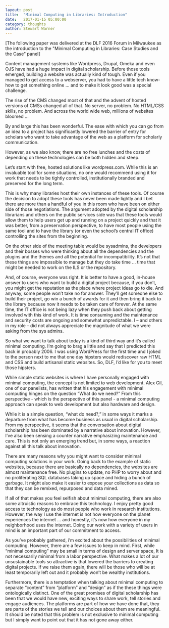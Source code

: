 ```yaml
---
layout: post
title:  "Minimal Computing in Libraries: Introduction"
date:   2017-01-15 05:00:00
category: thoughts
author: Stewart Warner
---
```


[The following paper was delivered at the DLF 2016 Forum in Milwaukee as the introduction to the "Minimal Computing in Libraries: Case Studies and the Case" panel]

Content management systems like Wordpress, Drupal, Omeka and even OJS have had a huge impact in digital scholarship. Before those tools emerged, building a website was actually kind of tough. Even if you managed to get access to a webserver, you had to have a little tech know-how to get something online … and to make it look good was a special challenge.
 
The rise of the CMS changed most of that and the advent of hosted versions of CMSs changed all of that. No server, no problem. No HTML/CSS skills, no problem. And across the world wide web, millions of websites bloomed …
 
By and large this has been wonderful. The ease with which you can go from an idea to a project has significantly lowered the barrier of entry for scholars who want to take advantage of the web as a platform for scholarly communication.
 
However, as we also know, there are no free lunches and the costs of depending on these technologies can be both hidden and steep.
 
Let’s start with free, hosted solutions like wordpress.com. While this is an invaluable tool for some situations, no one would recommend using it for work that needs to be tightly controlled, institutionally branded and preserved for the long term.
 
This is why many libraries host their own instances of these tools. Of course the decision to adopt these tools has never been made lightly and I bet there are more than a handful of you in this room who have been on either side of those negotiations. The argument adopted by the digital scholarship librarians and others on the public services side was that these tools would allow them to help users get up and running on a project quickly and that it was better, from a preservation perspective, to have most people using the same tool and to have the library (or even the school’s central IT office) controlling the sites from the beginning.
 
On the other side of the meeting table would be sysadmins, the developers and their bosses who were thinking about all the dependencies and the plugins and the themes and all the potential for incompatibility. It’s not that these things are impossible to manage but they do take time … time that might be needed to work on the ILS or the repository.
 
And, of course, everyone was right. It is better to have a good, in-house answer to users who want to build a digital project because, if you don’t, you might get the reputation as the place where project ideas go to die. And anyway, some people won’t take no for answer. They’ll get someone else to build their project, go win a bunch of awards for it and then bring it back to the library because now it needs to be taken care of forever. At the same time, the IT office is not being lazy when they push back about getting involved with this kind of work. It is time consuming and the maintenance and security costs are ongoing and somewhat unpredictable. I – and others in my role – did not always appreciate the magnitude of what we were asking from the sys admins.
 
So what we want to talk about today is a kind of third way and it’s called minimal computing. I’m going to brag a little and say that I predicted this back in probably 2006. I was using WordPress for the first time and I joked to the person next to me that one day hipsters would rediscover raw HTML and CSS and build artisanal static websites. So, DLF, I’d like for you to meet those hipsters.
 
While simple static websites is where I have personally engaged with minimal computing, the concept is not limited to web development. Alex Gil, one of our panelists, has written that his engagement with minimal computing hinges on the question “What do we need?” From this perspective - which is the perspective of this panel - a minimal computing approach can speak to web development but also hardware and design.

While it is a simple question, “what do need?,” in some ways it marks a departure from what has become business as usual in digital scholarship. From my perspective, it seems that the conversation about digital scholarship has been dominated by a narrative about innovation. However, I’ve also been sensing a counter narrative emphasizing maintenance and care. This is not only an emerging trend but, in some ways, a reaction against all this talk about innovation.
 
There are many reasons why you might want to consider minimal computing solutions in your work. Going back to the example of static websites, because there are basically no dependencies, the websites are almost maintenance free. No plugins to update, no PHP to worry about and no proliferating SQL databases taking up space and hiding a bunch of garbage. It might also make it easier to expose your collections as data so that they can be remixed, repurposed and data mined.
 
If all of that makes you feel selfish about minimal computing, there are also some altruistic reasons to embrace this technology. I enjoy pretty good access to technology as do most people who work in research institutions. However, the way I use the internet is not how everyone on the planet experiences the internet … and honestly, it’s now how everyone in my neighborhood uses the internet. Doing our work with a variety of users in mind is an important part of our commitment to access.

As you’ve probably gathered, i’m excited about the possibilities of minimal computing. However, there are a few issues to keep in mind. First, while “minimal computing” may be small in terms of design and server space, It is not necessarily minimal from a labor perspective. What makes a lot of our unsustainable tools so attractive is that lowered the barriers to creating digital projects. If we raise them again, there will be those who will be at least temporarily left out and it probably won’t be wealthy institutions.

Furthermore, there is a temptation when talking about minimal computing to separate “content” from “platform” and “design” as if the these things were ontologically distinct. One of the great promises of digital scholarship has been that we would have new, exciting ways to share work, tell stories and engage audiences. The platforms are part of how we have done that, they are parts of the stories we tell and our choices about them are meaningful. It should be noted that this problem is not exclusive to minimal computing but I simply want to point out that it has not gone away either. 


